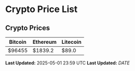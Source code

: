# Crypto Price List

## Crypto Prices
| Bitcoin | Ethereum | Litecoin |
| ------- | -------- | -------- |
| $96455 | $1839.2 | $89.0 |
**Last Updated:** 2025-05-01 23:59 UTC
**Last Updated:** $DATE$

